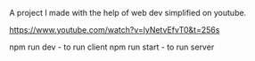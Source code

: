 A project I made with the help of web dev simplified on youtube.

https://www.youtube.com/watch?v=lyNetvEfvT0&t=256s

npm run dev - to run client
npm run start - to run server
